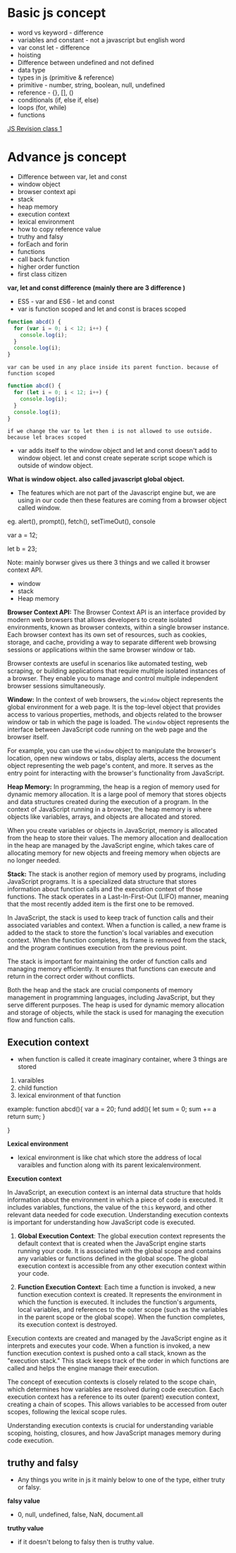 # Basic js concept

- word vs keyword - difference
- variables and constant - not a javascript but english word
- var const let - difference
- hoisting
- Difference between undefined and not defined
- data type
- types in js (primitive & reference)
- primitive - number, string, boolean, null, undefined
- reference - {}, [], ()
- conditionals (if, else if, else)
- loops (for, while)
- functions

[JS Revision class 1](https://youtu.be/kDj8pCA0TwE)

# Advance js concept

- Difference between var, let and const
- window object
- browser context api
- stack
- heap memory
- execution context
- lexical environment
- how to copy reference value
- truthy and falsy
- forEach and forin
- functions
- call back function
- higher order function
- first class citizen

**var, let and const difference (mainly there are 3 difference )**

- ES5 - var and ES6 - let and const
- var is function scoped and let and const is braces scoped

```javascript
function abcd() {
  for (var i = 0; i < 12; i++) {
    console.log(i);
  }
  console.log(i);
}
```

`var can be used in any place inside its parent function. because of function scoped`

```javascript
function abcd() {
  for (let i = 0; i < 12; i++) {
    console.log(i);
  }
  console.log(i);
}
```

`if we change the var to let then i is not allowed to use outside. because let braces scoped`

- var adds itself to the window object and let and const doesn't add to window object. let and const create seperate script scope which is outside of window object.

**What is window object. also called javascript global object.**

- The features which are not part of the Javascript engine but, we are using in our code then these features are coming from a browser object called window.

eg. alert(), prompt(), fetch(), setTimeOut(), console

var a = 12;

let b = 23;

Note: mainly borwser gives us there 3 things and we called it browser context API.

- window
- stack
- Heap memory

**Browser Context API:**
The Browser Context API is an interface provided by modern web browsers that allows developers to create isolated environments, known as browser contexts, within a single browser instance. Each browser context has its own set of resources, such as cookies, storage, and cache, providing a way to separate different web browsing sessions or applications within the same browser window or tab.

Browser contexts are useful in scenarios like automated testing, web scraping, or building applications that require multiple isolated instances of a browser. They enable you to manage and control multiple independent browser sessions simultaneously.

**Window:**
In the context of web browsers, the `window` object represents the global environment for a web page. It is the top-level object that provides access to various properties, methods, and objects related to the browser window or tab in which the page is loaded. The `window` object represents the interface between JavaScript code running on the web page and the browser itself.

For example, you can use the `window` object to manipulate the browser's location, open new windows or tabs, display alerts, access the document object representing the web page's content, and more. It serves as the entry point for interacting with the browser's functionality from JavaScript.

**Heap Memory:**
In programming, the heap is a region of memory used for dynamic memory allocation. It is a large pool of memory that stores objects and data structures created during the execution of a program. In the context of JavaScript running in a browser, the heap memory is where objects like variables, arrays, and objects are allocated and stored.

When you create variables or objects in JavaScript, memory is allocated from the heap to store their values. The memory allocation and deallocation in the heap are managed by the JavaScript engine, which takes care of allocating memory for new objects and freeing memory when objects are no longer needed.

**Stack:**
The stack is another region of memory used by programs, including JavaScript programs. It is a specialized data structure that stores information about function calls and the execution context of those functions. The stack operates in a Last-In-First-Out (LIFO) manner, meaning that the most recently added item is the first one to be removed.

In JavaScript, the stack is used to keep track of function calls and their associated variables and context. When a function is called, a new frame is added to the stack to store the function's local variables and execution context. When the function completes, its frame is removed from the stack, and the program continues execution from the previous point.

The stack is important for maintaining the order of function calls and managing memory efficiently. It ensures that functions can execute and return in the correct order without conflicts.

Both the heap and the stack are crucial components of memory management in programming languages, including JavaScript, but they serve different purposes. The heap is used for dynamic memory allocation and storage of objects, while the stack is used for managing the execution flow and function calls.

## Execution context

- when function is called it create imaginary container, where 3 things are stored

1.  varaibles
2.  child function
3.  lexical environment of that function

example:
function abcd(){
var a = 20;
fund add(){
let sum = 0;
sum += a
return sum;
}

}

**Lexical environment**

- lexical environment is like chat which store the address of local varaibles and function along with its parent lexicalenvironment.

**Execution context**

In JavaScript, an execution context is an internal data structure that holds information about the environment in which a piece of code is executed. It includes variables, functions, the value of the `this` keyword, and other relevant data needed for code execution. Understanding execution contexts is important for understanding how JavaScript code is executed.

1. **Global Execution Context**: The global execution context represents the default context that is created when the JavaScript engine starts running your code. It is associated with the global scope and contains any variables or functions defined in the global scope. The global execution context is accessible from any other execution context within your code.

2. **Function Execution Context**: Each time a function is invoked, a new function execution context is created. It represents the environment in which the function is executed. It includes the function's arguments, local variables, and references to the outer scope (such as the variables in the parent scope or the global scope). When the function completes, its execution context is destroyed.

Execution contexts are created and managed by the JavaScript engine as it interprets and executes your code. When a function is invoked, a new function execution context is pushed onto a call stack, known as the "execution stack." This stack keeps track of the order in which functions are called and helps the engine manage their execution.

The concept of execution contexts is closely related to the scope chain, which determines how variables are resolved during code execution. Each execution context has a reference to its outer (parent) execution context, creating a chain of scopes. This allows variables to be accessed from outer scopes, following the lexical scope rules.

Understanding execution contexts is crucial for understanding variable scoping, hoisting, closures, and how JavaScript manages memory during code execution.

## truthy and falsy

- Any things you write in js it mainly below to one of the type, either truty or falsy.

**falsy value**

- 0, null, undefined, false, NaN, document.all

**truthy value**

- if it doesn't belong to falsy then is truthy value.
